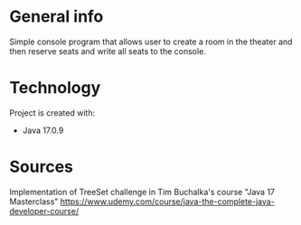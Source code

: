# General info
Simple console program that allows user to create a room in the theater and then reserve seats and write all seats to the console.
# Technology
Project is created with:
- Java 17.0.9
# Sources
  Implementation of TreeSet challenge in Tim Buchalka's course "Java 17 Masterclass"
  https://www.udemy.com/course/java-the-complete-java-developer-course/

